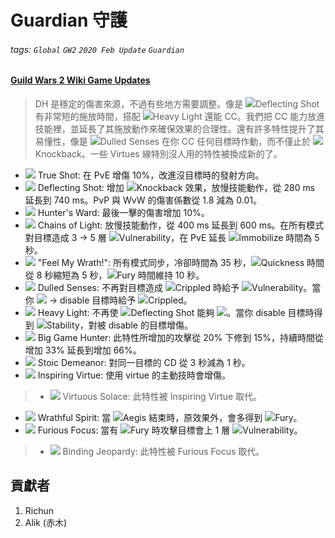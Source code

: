 # Guardian 守護

###### tags: `Global` `GW2` `2020 Feb Update` `Guardian`

#### [Guild Wars 2 Wiki Game Updates](https://wiki.guildwars2.com/wiki/Game_updates)

> DH 是穩定的傷害來源，不過有些地方需要調整。像是 ![][deflecting shot 20]Deflecting Shot 有非常短的施放時間，搭配 ![][heavy light 20]Heavy Light 還能 CC。我們把 CC 能力放進技能裡，並延長了其施放動作來確保效果的合理性。還有許多特性提升了其易懂性，像是 ![][dulled senses 20]Dulled Senses 在你 CC 任何目標時作動，而不僅止於 ![][knockback]Knockback。一些 Virtues 線特別沒人用的特性被換成新的了。

* [![][true shot]][true shot wiki] True Shot: 在 PvE 增傷 10%，改進沒目標時的發射方向。
* [![][deflecting shot]][deflecting shot wiki] Deflecting Shot: 增加 ![][knockback]Knockback 效果，放慢技能動作，從 280 ms 延長到 740 ms。PvP 與 WvW 的傷害係數從 1.8 減為 0.01。
* [![][hunter's ward]][hunter's ward wiki] Hunter's Ward: 最後一擊的傷害增加 10%。
* [![][chains of light]][chains of light wiki] Chains of Light: 放慢技能動作，從 400 ms 延長到 600 ms。在所有模式對目標造成 3 -> 5 層 ![][vulnerability]Vulnerability，在 PvE 延長 ![][immobile]Immobilize 時間為 5 秒。
* [![][feel my wrath]][feel my wrath wiki] "Feel My Wrath!": 所有模式同步，冷卻時間為 35 秒，![][quickness]Quickness 時間從 8 秒縮短為 5 秒，![][fury]Fury 時間維持 10 秒。
* [![][dulled senses]][dulled senses wiki] Dulled Senses: 不再對目標造成 ![][crippled]Crippled 時給予 ![][vulnerability]Vulnerability。當你 ![][knockback] -> disable 目標時給予 ![][crippled]Crippled。
* [![][heavy light]][heavy light wiki] Heavy Light: 不再使 ![][deflecting shot 20]Deflecting Shot 能夠 ![][knockback]。當你 disable 目標時得到 ![][stability]Stability，對被 disable 的目標增傷。
* [![][big game hunter]][big game hunter wiki] Big Game Hunter: 此特性所增加的攻擊從 20% 下修到 15%，持續時間從增加 33% 延長到增加 66%。
* [![][stoic demeanor]][stoic demeanor wiki] Stoic Demeanor: 對同一目標的 CD 從 3 秒減為 1 秒。
* [![][inspiring virtue]][inspiring virtue wiki] Inspiring Virtue: 使用 virtue 的主動技時會增傷。
> * [![][virtuous solace]][virtuous solace wiki] Virtuous Solace: 此特性被 Inspiring Virtue 取代。
* [![][wrathful spirit]][wrathful spirit wiki] Wrathful Spirit: 當 ![][aegis]Aegis 結束時，原效果外，會多得到 ![][fury]Fury。
* [![][furious focus]][furious focus wiki] Furious Focus: 當有 ![][fury]Fury 時攻擊目標會上 1 層 ![][vulnerability]Vulnerability。
> * [![][binding jeopardy]][binding jeopardy wiki] Binding Jeopardy: 此特性被 Furious Focus 取代。

## 貢獻者
1. Richun
2. Alik (赤木)

[底下這些別動，上面才是正文]: https://wiki.guildwars2.com

[aegis]: https://wiki.guildwars2.com/images/thumb/e/e5/Aegis.png/20px-Aegis.png
[alarcity]: https://wiki.guildwars2.com/images/thumb/4/4c/Alacrity.png/20px-Alacrity.png
[fury]: https://wiki.guildwars2.com/images/thumb/4/46/Fury.png/20px-Fury.png
[might]: https://wiki.guildwars2.com/images/thumb/7/7c/Might.png/20px-Might.png
[protection]: https://wiki.guildwars2.com/images/thumb/6/6c/Protection.png/20px-Protection.png
[quickness]: https://wiki.guildwars2.com/images/thumb/b/b4/Quickness.png/20px-Quickness.png
[regeneration]: https://wiki.guildwars2.com/images/thumb/5/53/Regeneration.png/20px-Regeneration.png
[resistance]: https://wiki.guildwars2.com/images/thumb/4/4b/Resistance.png/20px-Resistance.png
[retaliation]: https://wiki.guildwars2.com/images/thumb/5/53/Retaliation.png/20px-Retaliation.png
[stability]: https://wiki.guildwars2.com/images/thumb/a/ae/Stability.png/20px-Stability.png
[swiftness]: https://wiki.guildwars2.com/images/thumb/a/af/Swiftness.png/20px-Swiftness.png
[vigor]: https://wiki.guildwars2.com/images/thumb/f/f4/Vigor.png/20px-Vigor.png
[bleeding]: https://wiki.guildwars2.com/images/thumb/3/33/Bleeding.png/20px-Bleeding.png
[burning]: https://wiki.guildwars2.com/images/thumb/4/45/Burning.png/20px-Burning.png
[confusion]: https://wiki.guildwars2.com/images/thumb/e/e6/Confusion.png/20px-Confusion.png
[poisoned]: https://wiki.guildwars2.com/images/thumb/1/11/Poisoned.png/20px-Poisoned.png
[torment]: https://wiki.guildwars2.com/images/thumb/0/08/Torment.png/20px-Torment.png
[blinded]: https://wiki.guildwars2.com/images/thumb/3/33/Blinded.png/20px-Blinded.png
[chilled]: https://wiki.guildwars2.com/images/thumb/a/a6/Chilled.png/20px-Chilled.png
[crippled]: https://wiki.guildwars2.com/images/thumb/f/fb/Crippled.png/20px-Crippled.png
[fear]: https://wiki.guildwars2.com/images/thumb/e/e6/Fear.png/20px-Fear.png
[immobile]: https://wiki.guildwars2.com/images/thumb/3/32/Immobile.png/20px-Immobile.png
[slow]: https://wiki.guildwars2.com/images/thumb/f/f5/Slow.png/20px-Slow.png
[taunt]: https://wiki.guildwars2.com/images/thumb/c/cc/Taunt.png/20px-Taunt.png
[weakness]: https://wiki.guildwars2.com/images/thumb/f/f9/Weakness.png/20px-Weakness.png
[vulnerability]: https://wiki.guildwars2.com/images/thumb/a/af/Vulnerability.png/20px-Vulnerability.png
[stealth]: https://wiki.guildwars2.com/images/thumb/1/19/Stealth.png/20px-Stealth.png
[revealed]: https://wiki.guildwars2.com/images/thumb/d/db/Revealed.png/20px-Revealed.png
[daze]: https://wiki.guildwars2.com/images/thumb/7/79/Daze.png/20px-Daze.png
[stun]: https://wiki.guildwars2.com/images/thumb/9/97/Stun.png/20px-Stun.png
[knockdown]: https://wiki.guildwars2.com/images/thumb/3/36/Knockdown.png/20px-Knockdown.png
[pull]: https://wiki.guildwars2.com/images/thumb/a/a4/Radius.png/20px-Radius.png
[knockback]: https://wiki.guildwars2.com/images/thumb/c/ca/Knockback.png/20px-Knockback.png
[launch]: https://wiki.guildwars2.com/images/thumb/6/68/Launch.png/20px-Launch.png
[float]: https://wiki.guildwars2.com/images/thumb/c/c8/Float.png/20px-Float.png
[sink]: https://wiki.guildwars2.com/images/thumb/6/66/Sink.png/20px-Sink.png
[superspeed]: https://wiki.guildwars2.com/images/thumb/1/1a/Super_Speed.png/20px-Super_Speed.png
[breakstun]: https://wiki.guildwars2.com/images/thumb/7/7a/Breaks_stun.png/20px-Breaks_stun.png
[barrier]: https://wiki.guildwars2.com/images/thumb/c/cc/Barrier.png/20px-Barrier.png
[chaos aura]: https://wiki.guildwars2.com/images/thumb/1/1b/Chaos_Armor.png/20px-Chaos_Armor.png
[dark aura]: https://wiki.guildwars2.com/images/thumb/e/ef/Dark_Aura.png/20px-Dark_Aura.png
[fire aura]: https://wiki.guildwars2.com/images/thumb/1/18/Fire_Shield.png/20px-Fire_Shield.png
[frost aura]: https://wiki.guildwars2.com/images/thumb/6/68/Frost_Aura.png/20px-Frost_Aura.png
[light aura]: https://wiki.guildwars2.com/images/thumb/5/5a/Light_Aura.png/20px-Light_Aura.png
[magnetic aura]: https://wiki.guildwars2.com/images/thumb/5/5a/Magnetic_Aura.png/20px-Magnetic_Aura.png
[shocking aura]: https://wiki.guildwars2.com/images/thumb/3/31/Shocking_Aura.png/20px-Shocking_Aura.png

[deflecting shot]: https://wiki.guildwars2.com/images/thumb/d/d2/Deflecting_Shot.png/32px-Deflecting_Shot.png
[deflecting shot 20]: https://i.imgur.com/2kxaWRY.png
[heavy light]: https://wiki.guildwars2.com/images/thumb/a/a3/Heavy_Light.png/32px-Heavy_Light.png
[heavy light 20]: https://wiki.guildwars2.com/images/thumb/a/a3/Heavy_Light.png/20px-Heavy_Light.png
[dulled senses]: https://wiki.guildwars2.com/images/thumb/a/a5/Dulled_Senses.png/32px-Dulled_Senses.png
[dulled senses 20]: https://wiki.guildwars2.com/images/thumb/a/a5/Dulled_Senses.png/20px-Dulled_Senses.png
[true shot]: https://wiki.guildwars2.com/images/thumb/3/35/True_Shot.png/32px-True_Shot.png
[hunter's ward]: https://wiki.guildwars2.com/images/thumb/e/e6/Hunter%27s_Ward.png/32px-Hunter%27s_Ward.png
[chains of light]: https://wiki.guildwars2.com/images/thumb/5/5a/Chains_of_Light.png/32px-Chains_of_Light.png
[feel my wrath]: https://wiki.guildwars2.com/images/thumb/6/6f/%22Feel_My_Wrath%21%22.png/32px-%22Feel_My_Wrath%21%22.png
[big game hunter]: https://wiki.guildwars2.com/images/thumb/7/76/Big_Game_Hunter.png/32px-Big_Game_Hunter.png
[stoic demeanor]: https://wiki.guildwars2.com/images/thumb/6/66/Stoic_Demeanor.png/32px-Stoic_Demeanor.png
[inspiring virtue]: https://wiki.guildwars2.com/images/thumb/7/74/Skill.png/32px-Skill.png
[virtuous solace]: https://wiki.guildwars2.com/images/thumb/8/8f/Virtuous_Solace.png/32px-Virtuous_Solace.png
[wrathful spirit]: https://wiki.guildwars2.com/images/thumb/0/03/Wrathful_Spirit.png/32px-Wrathful_Spirit.png
[furious focus]: https://wiki.guildwars2.com/images/thumb/7/74/Skill.png/32px-Skill.png
[binding jeopardy]: https://wiki.guildwars2.com/images/thumb/2/2e/Binding_Jeopardy.png/32px-Binding_Jeopardy.png
[imbued haste]: https://wiki.guildwars2.com/images/thumb/0/0e/Imbued_Haste.png/32px-Imbued_Haste.png

[deflecting shot wiki]: https://wiki.guildwars2.com/wiki/Deflecting_Shot
[heavy light wiki]: https://wiki.guildwars2.com/wiki/Heavy_Light
[dulled senses wiki]: https://wiki.guildwars2.com/wiki/Dulled_Senses
[true shot wiki]: https://wiki.guildwars2.com/wiki/True_Shot
[hunter's ward wiki]: https://wiki.guildwars2.com/wiki/Hunter%27s_Ward
[chains of light wiki]: https://wiki.guildwars2.com/wiki/Chains_of_Light
[feel my wrath wiki]: https://wiki.guildwars2.com/wiki/%22Feel_My_Wrath!%22
[big game hunter wiki]: https://wiki.guildwars2.com/wiki/Big_Game_Hunter
[stoic demeanor wiki]: https://wiki.guildwars2.com/wiki/Stoic_Demeanor
[inspiring virtue wiki]: https://wiki.guildwars2.com/wiki/Inspiring_Virtue
[virtuous solace wiki]: https://wiki.guildwars2.com/wiki/Virtuous_Solace
[wrathful spirit wiki]: https://wiki.guildwars2.com/wiki/Wrathful_Spirit
[furious focus wiki]: https://wiki.guildwars2.com/wiki/Furious_Focus
[binding jeopardy wiki]: https://wiki.guildwars2.com/wiki/Binding_Jeopardy
[imbued haste wiki]: https://wiki.guildwars2.com/wiki/Imbued_Haste

